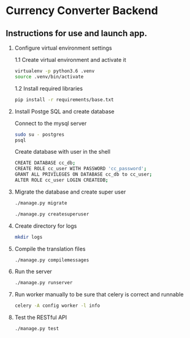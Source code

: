# Currency Converter Backend


##  Instructions for use and launch app.

1. Configure virtual environment settings

    1.1 Create virtual environment and activate it
    
    ```bash
    virtualenv -p python3.6 .venv
   source .venv/bin/activate
    ```
    1.2 Install required libraries

    ```bash
    pip install -r requirements/base.txt
    ```
2.  Install Postge SQL and create database
   
       Connect to the mysql server
   
       ```bash
       sudo su - postgres
       psql
       ```
       Create database with user in the shell
   
       ```bash
       CREATE DATABASE cc_db;
       CREATE ROLE cc_user WITH PASSWORD 'cc_password';
       GRANT ALL PRIVILEGES ON DATABASE cc_db to cc_user;
       ALTER ROLE cc_user LOGIN CREATEDB;
       ```


3. Migrate the database and create super user

    ```bash
    ./manage.py migrate
    ```
   
    ```bash
    ./manage.py createsuperuser
    ```


3. Create directory for logs

    ```bash
    mkdir logs
    ```

4. Compile the translation files

    ```bash
    ./manage.py compilemessages
    ```

5. Run the server

    ```bash
    ./manage.py runserver
    ```

6. Run worker manually to be sure that celery is correct and runnable

    ```bash
    celery -A config worker -l info
    ```
7. Test the RESTful API 
 
    ```bash
    ./manage.py test
    ```